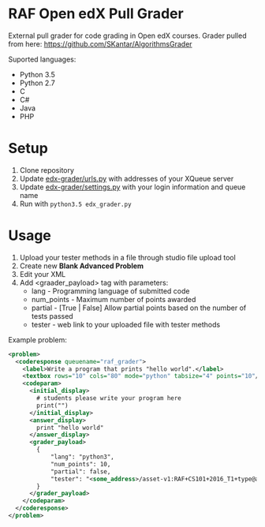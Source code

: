 RAF Open edX Pull Grader
========================

External pull grader for code grading in Open edX courses.
Grader pulled from here:
https://github.com/SKantar/AlgorithmsGrader

Suported languages:
* Python 3.5
* Python 2.7
* C
* C#
* Java
* PHP

Setup
=====
1. Clone repository
2. Update [edx-grader/urls.py](urls.py) with addresses of your XQueue server
3. Update [edx-grader/settings.py](settings.py) with your login information and queue name
4. Run with ```python3.5 edx_grader.py```

Usage
=====
1. Upload your tester methods in a file through studio file upload tool
2. Create new **Blank Advanced Problem**
3. Edit your **<coderesponse>** XML
4. Add <graader_payload> tag with parameters:
    * lang - Programming language of submitted code
    * num_points - Maximum number of points awarded
    * partial - [True | False] Allow partial points based on the number of tests passed
    * tester - web link to your uploaded file with tester methods

Example problem:
```XML
<problem>
  <coderesponse queuename="raf_grader">
    <label>Write a program that prints "hello world".</label>
    <textbox rows="10" cols="80" mode="python" tabsize="4" points="10"/>
    <codeparam>
      <initial_display>
        # students please write your program here
        print("")
      </initial_display>
      <answer_display>
        print "hello world"
      </answer_display>
      <grader_payload>
        {
        	"lang": "python3",
        	"num_points": 10,
        	"partial": false,
        	"tester": "<some_address>/asset-v1:RAF+CS101+2016_T1+type@asset+block@hello_world_grader.py"
        }
      </grader_payload>
    </codeparam>
  </coderesponse>
</problem>
```